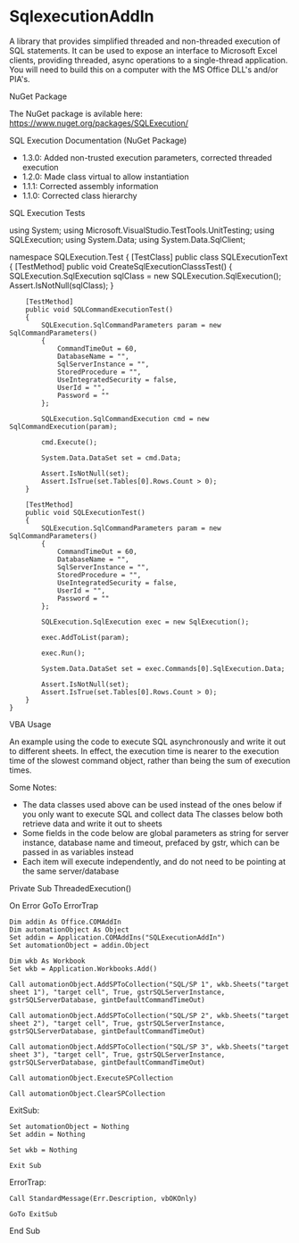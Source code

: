 # SqlexecutionAddIn

A library that provides simplified threaded and non-threaded execution of SQL statements. It can be used to expose an interface to Microsoft Excel clients, providing threaded, async operations to a single-thread application. You will need to build this on a computer with the MS Office DLL's and/or PIA's. 

NuGet Package

The NuGet package is avilable here: https://www.nuget.org/packages/SQLExecution/

SQL Execution Documentation (NuGet Package)

* 1.3.0: Added non-trusted execution parameters, corrected threaded execution
* 1.2.0: Made class virtual to allow instantiation
* 1.1.1: Corrected assembly information
* 1.1.0: Corrected class hierarchy

SQL Execution Tests

using System;
using Microsoft.VisualStudio.TestTools.UnitTesting;
using SQLExecution;
using System.Data;
using System.Data.SqlClient;

namespace SQLExecution.Test
{
    [TestClass]
    public class SQLExecutionText
    {
        [TestMethod]
        public void CreateSqlExecutionClasssTest()
        {
            SQLExecution.SqlExecution sqlClass = new SQLExecution.SqlExecution();
            Assert.IsNotNull(sqlClass);
        }

        [TestMethod]
        public void SQLCommandExecutionTest()
        {
            SQLExecution.SqlCommandParameters param = new SqlCommandParameters()
            {
                CommandTimeOut = 60,
                DatabaseName = "",
                SqlServerInstance = "",
                StoredProcedure = "",
                UseIntegratedSecurity = false,
                UserId = "",
                Password = ""
            };

            SQLExecution.SqlCommandExecution cmd = new SqlCommandExecution(param);

            cmd.Execute();

            System.Data.DataSet set = cmd.Data;

            Assert.IsNotNull(set);
            Assert.IsTrue(set.Tables[0].Rows.Count > 0);
        }

        [TestMethod]
        public void SQLExecutionTest()
        {
            SQLExecution.SqlCommandParameters param = new SqlCommandParameters()
            {
                CommandTimeOut = 60,
                DatabaseName = "",
                SqlServerInstance = "",
                StoredProcedure = "",
                UseIntegratedSecurity = false,
                UserId = "",
                Password = ""
            };

            SQLExecution.SqlExecution exec = new SqlExecution();

            exec.AddToList(param);

            exec.Run();

            System.Data.DataSet set = exec.Commands[0].SqlExecution.Data;

            Assert.IsNotNull(set);
            Assert.IsTrue(set.Tables[0].Rows.Count > 0);
        }
    }


VBA Usage

An example using the code to execute SQL asynchronously and write it out to different sheets. In effect, the execution time is nearer to the execution time of the slowest command object, rather than being the sum of execution times. 

Some Notes:

* The data classes used above can be used instead of the ones below if you only want to execute SQL and collect data
The classes below both retrieve data and write it out to sheets
* Some fields in the code below are global parameters as string for server instance, database name and timeout, prefaced by gstr, which can be passed in as variables instead
* Each item will execute independently, and do not need to be pointing at the same server/database

Private Sub ThreadedExecution()

On Error GoTo ErrorTrap
   
    Dim addin As Office.COMAddIn
    Dim automationObject As Object
    Set addin = Application.COMAddIns("SQLExecutionAddIn")
    Set automationObject = addin.Object
    
    Dim wkb As Workbook
    Set wkb = Application.Workbooks.Add()
        
    Call automationObject.AddSPToCollection("SQL/SP 1", wkb.Sheets("target sheet 1"), "target cell", True, gstrSQLServerInstance, gstrSQLServerDatabase, gintDefaultCommandTimeOut)

    Call automationObject.AddSPToCollection("SQL/SP 2", wkb.Sheets("target sheet 2"), "target cell", True, gstrSQLServerInstance, gstrSQLServerDatabase, gintDefaultCommandTimeOut)

    Call automationObject.AddSPToCollection("SQL/SP 3", wkb.Sheets("target sheet 3"), "target cell", True, gstrSQLServerInstance, gstrSQLServerDatabase, gintDefaultCommandTimeOut)

    Call automationObject.ExecuteSPCollection
    
    Call automationObject.ClearSPCollection

ExitSub:

    Set automationObject = Nothing
    Set addin = Nothing
    
    Set wkb = Nothing
    
    Exit Sub
    
ErrorTrap:

    Call StandardMessage(Err.Description, vbOKOnly)
    
    GoTo ExitSub

End Sub
